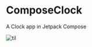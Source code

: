 # ComposeClock
A Clock app in Jetpack Compose


![til](https://github.com/deepshooter/ComposeClock/blob/main/gif/clock.gif)

